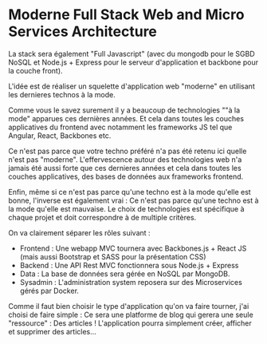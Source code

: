 # Moderne Full Stack Web and Micro Services Architecture

La stack sera également "Full Javascript" (avec du mongodb pour le SGBD NoSQL et Node.js + Express pour le serveur d'application et backbone pour la couche front).

L'idée est de réaliser un squelette d'application web "moderne" en utilisant les dernieres technos à la mode.

Comme vous le savez surement il y a beaucoup de technologies ""à la mode" apparues ces dernières années. Et cela dans toutes les couches applicatives du frontend avec notamment les frameworks JS tel que Angular, React, Backbones etc.

Ce n'est pas parce que votre techno préféré n'a pas été retenu ici quelle n'est pas "moderne". L'effervescence autour des technologies web n'a jamais été aussi forte que ces dernieres années et cela dans toutes les couches applicatives, des bases de données aux frameworks frontend.

Enfin, même si ce n'est pas parce qu'une techno est à la mode qu'elle est bonne, l'inverse est également vrai : Ce n'est pas parce qu'une techno est à la mode qu'elle est mauvaise. Le choix de technologies est spécifique à chaque projet et doit correspondre à de multiple critères.

On va clairement séparer les rôles suivant :

* Frontend : Une webapp MVC tournera avec Backbones.js + React JS (mais aussi Bootstrap et SASS pour la présentation CSS)
* Backend : Une API Rest MVC fonctionnera sous Node.js + Express
* Data : La base de données sera gérée en NoSQL par MongoDB.
* Sysadmin : L'administration system reposera sur des Microservices gérés par Docker.

Comme il faut bien choisir le type d'application qu'on va faire tourner, j'ai choisi de faire simple : Ce sera une platforme de blog qui gerera une seule "ressource" : Des articles ! L'application pourra simplement créer, afficher et supprimer des articles...
